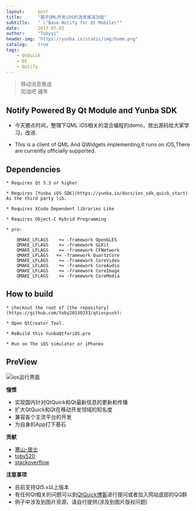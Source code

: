 ```yaml
---
layout:     post
title:      "基于QML开发iOS的消息推送功能"
subtitle:   " \"Base Notify for Qt Mobile\""
date:       2017-07-03
author:     "Tobyyi"
header-img: "https://yunba.io/static/img/home.png"
catalog:    true
tags:
    - QtQuick
    - Qt
    - Notify
---
```


>  移动消息推送
> <br/>
>  加油吧 骚年

## Notify Powered By Qt Module and Yunba SDK

* 今天挪点时间，整理下QML iOS相关的混合编程的demo，放出源码给大家学习，改进.

* This is a client of QML And QWidgets implementing,It runs on iOS,There are currently officially supported.


## Dependencies

    * Requires Qt 5.3 or higher

    * Requires [Yunba iOS SDK](https://yunba.io/docs/ios_sdk_quick_start) As the third party lib.

    * Requires XCode Dependent libraries Like

    * Requires Object-C Hybrid Programming

    * pro:
```
    QMAKE_LFLAGS    += -framework OpenGLES
    QMAKE_LFLAGS    += -framework GLKit
    QMAKE_LFLAGS    += -framework CFNetwork
    QMAKE_LFLAGS   += -framework QuartzCore
    QMAKE_LFLAGS    += -framework CoreVideo
    QMAKE_LFLAGS    += -framework CoreAudio
    QMAKE_LFLAGS    += -framework CoreImage
    QMAKE_LFLAGS    += -framework CoreMedia

```
## How to build

    * checkout the root of [the repository](https://github.com/toby20130333/qtiospush):

    * Open QtCreator Tool.

    * ReBuild this YunbaQtforiOS.pro

    * Run on The iOS simulator or iPhonex

## PreView

![ios运行界面](http://ju.outofmemory.cn/imgr?src=http%3A%2F%2F7qn7mv.com1.z0.glb.clouddn.com%2F_dduiyunba.png)

**憧憬**

* 实现国内针对QtQuick和Qt最新信息的更新和传播
* 扩大QtQuick和Qt在移动开发领域的知名度
* 兼容各个主流平台的开发
* 为自身的App打下基石


**贡献**

* [寒山-居士](https://github.com/toby20130333)
* [toby520](http://www.heilqt.com)
* [stackoverflow](https://stackoverflow.com/questions/22393287/qt-multimedia-how-to-force-read-tags-from-media-file)

**注意事项**

* 目前支持Qt5.x以上版本
* 有任何Qt相关的问题可以到[QtQuick博客](http://www.heilqt.com)进行提问或者加入网站底部的QQ群
* 例子中涉及到图片资源，请自行提供(涉及到图片版权问题)
